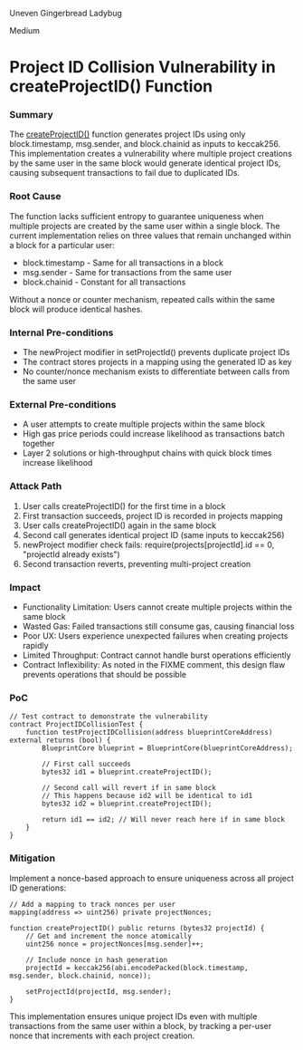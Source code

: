 Uneven Gingerbread Ladybug

Medium

# Project ID Collision Vulnerability in createProjectID() Function

### Summary

The [createProjectID()](https://github.com/sherlock-audit/2025-03-crestal-network/blob/main/crestal-omni-contracts/src/BlueprintCore.sol#L189) function generates project IDs using only block.timestamp, msg.sender, and block.chainid as inputs to keccak256. This implementation creates a vulnerability where multiple project creations by the same user in the same block would generate identical project IDs, causing subsequent transactions to fail due to duplicated IDs.



### Root Cause

The function lacks sufficient entropy to guarantee uniqueness when multiple projects are created by the same user within a single block. The current implementation relies on three values that remain unchanged within a block for a particular user:

- block.timestamp - Same for all transactions in a block
- msg.sender - Same for transactions from the same user
- block.chainid - Constant for all transactions

Without a nonce or counter mechanism, repeated calls within the same block will produce identical hashes.

### Internal Pre-conditions

- The newProject modifier in setProjectId() prevents duplicate project IDs
- The contract stores projects in a mapping using the generated ID as key
- No counter/nonce mechanism exists to differentiate between calls from the same user

### External Pre-conditions

- A user attempts to create multiple projects within the same block
- High gas price periods could increase likelihood as transactions batch together
- Layer 2 solutions or high-throughput chains with quick block times increase likelihood

### Attack Path

1. User calls createProjectID() for the first time in a block
2. First transaction succeeds, project ID is recorded in projects mapping
3. User calls createProjectID() again in the same block
4. Second call generates identical project ID (same inputs to keccak256)
5. newProject modifier check fails: require(projects[projectId].id == 0, "projectId already exists")
6. Second transaction reverts, preventing multi-project creation


### Impact

- Functionality Limitation: Users cannot create multiple projects within the same block
- Wasted Gas: Failed transactions still consume gas, causing financial loss
- Poor UX: Users experience unexpected failures when creating projects rapidly
- Limited Throughput: Contract cannot handle burst operations efficiently
- Contract Inflexibility: As noted in the FIXME comment, this design flaw prevents operations that should be possible

### PoC

```solidity
// Test contract to demonstrate the vulnerability
contract ProjectIDCollisionTest {
    function testProjectIDCollision(address blueprintCoreAddress) external returns (bool) {
        BlueprintCore blueprint = BlueprintCore(blueprintCoreAddress);
        
        // First call succeeds
        bytes32 id1 = blueprint.createProjectID();
        
        // Second call will revert if in same block
        // This happens because id2 will be identical to id1
        bytes32 id2 = blueprint.createProjectID();
        
        return id1 == id2; // Will never reach here if in same block
    }
}
```

### Mitigation

Implement a nonce-based approach to ensure uniqueness across all project ID generations:
```solidity
// Add a mapping to track nonces per user
mapping(address => uint256) private projectNonces;

function createProjectID() public returns (bytes32 projectId) {
    // Get and increment the nonce atomically
    uint256 nonce = projectNonces[msg.sender]++;
    
    // Include nonce in hash generation
    projectId = keccak256(abi.encodePacked(block.timestamp, msg.sender, block.chainid, nonce));

    setProjectId(projectId, msg.sender);
}
```

This implementation ensures unique project IDs even with multiple transactions from the same user within a block, by tracking a per-user nonce that increments with each project creation.